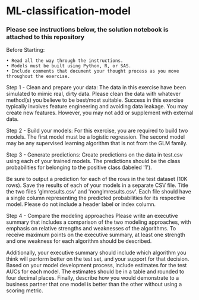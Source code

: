 # ML-classification-model

### Please see instructions below, the solution notebook is attached to this repository

Before Starting:

	• Read all the way through the instructions. 
	• Models must be built using Python, R, or SAS.
	• Include comments that document your thought process as you move throughout the exercise.
	
Step 1 - Clean and prepare your data: 
The data in this exercise have been simulated to mimic real, dirty data. Please clean the data with whatever method(s) you believe to be best/most suitable. Success in this exercise typically involves feature engineering and avoiding data leakage. You may create new features. However, you may not add or supplement with external data. 


Step 2 - Build your models: 
For this exercise, you are required to build two models. The first model must be a logistic regression. The second model may be any supervised learning algorithm that is not from the GLM family.

Step 3 - Generate predictions:
Create predictions on the data in test.csv using each of your trained models.  The predictions should be the class probabilities for belonging to the positive class (labeled '1').  

Be sure to output a prediction for each of the rows in the test dataset (10K rows). Save the results of each of your models in a separate CSV file.  Title the two files 'glmresults.csv' and 'nonglmresults.csv'. Each file should have a single column representing the predicted probabilities for its respective model. Please do not include a header label or index column. 

Step 4 - Compare the modeling approaches
Please write an executive summary that includes a comparison of the two modeling approaches, with emphasis on  relative strengths and weaknesses of the algorithms. To receive maximum points on the executive summary, at least one strength and one weakness for each algorithm should be described.

Additionally, your executive summary should include which algorithm you think will perform better on the test set, and your support for that decision. Based on your model development process, include estimates for the test AUCs for each model. The estimates should be in a table and rounded to four decimal places. Finally, describe how you would demonstrate to a business partner that one model is better than the other without using a scoring metric.
